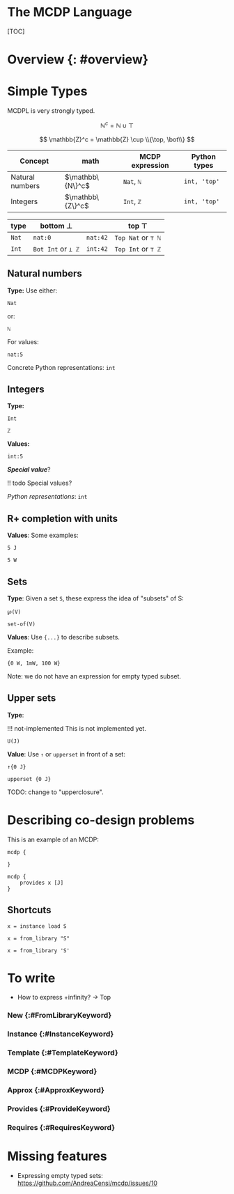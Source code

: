 
<!-- # attention, caution, danger, error, hint, important, note, tip, warning. -->


The MCDP Language
=================


[TOC]

Overview {: #overview}
=====================



Simple Types
============

MCDPL is very strongly typed. 


$$
	\mathbb{N}^c = \mathbb{N} \cup {\top}
$$

$$
	\mathbb{Z}^c = \mathbb{Z} \cup \\{\top, \bot\\}
$$

 Concept         | math             | MCDP expression  | Python types
 --------------- | ---------------  | ---------------- | --------------
 Natural numbers | $\mathbb\{N\}^c$  | ``Nat``, ``ℕ``  | ``int, 'top'``
 Integers        | $\mathbb\{Z\}^c$ | ``Int``,  ``ℤ``  | ``int, 'top'``
 



  
 type    |  bottom $\bot$           |              | top $\top$
 ------- | -----------------------  | ------------ | -------------------------
 ``Nat`` | ``nat:0``                | ``nat:42``   | ``Top Nat`` or ``⊤ ℕ``  
 ``Int`` | ``Bot Int`` or ``⊥ ℤ``   | ``int:42``   | ``Top Int`` or ``⊤ ℤ`` 
                 



Natural numbers
---------------

**Type:** Use either:

~~~ .mcdp_type
Nat
~~~

or:

~~~.mcdp_type
ℕ
~~~

For values:

~~~.mcdp_value
nat:5
~~~

Concrete Python representations: ``int``

Integers
---------------

**Type:**

~~~.mcdp_type
Int
~~~

~~~.mcdp_type
ℤ
~~~

**Values:**

~~~.mcdp_value
int:5
~~~

***Special value***?

!! todo Special values?




*Python representations*: ``int``


R+ completion with units
------------------------

**Values**: Some examples:

~~~ .mcdp_value
5 J
~~~

~~~ .mcdp_value
5 W
~~~

Sets
----

**Type**: Given a set ``S``, these express the idea of "subsets" of S:

~~~ .mcdp_type
℘(V)
~~~

~~~ .mcdp_type
set-of(V)
~~~


**Values**: Use ``{...}`` to describe subsets.

Example:

~~~ .mcdp_value
{0 W, 1mW, 100 W}
~~~

Note: we do not have an expression for empty typed subset.



Upper sets
----------

**Type**: 

!!! not-implemented This is not implemented yet.

~~~ .mcdp_value
U(J)
~~~

**Value**: Use ``↑`` or ``upperset`` in front of a set:

~~~ .mcdp_value
↑{0 J}
~~~

~~~ .mcdp_value
upperset {0 J}	
~~~

TODO: change to "upperclosure".



Describing co-design problems
=============================

This is an example of an MCDP:

~~~~~~.mcdp_model
mcdp {
	
}
~~~~~~


~~~~~~.mcdp_model
mcdp {
	provides x [J]
}
~~~~~~


Shortcuts
---------

~~~~~~.mcdp_line
x = instance load S
~~~~~~

~~~~~~.mcdp_line
x = from_library "S"
~~~~~~

~~~~~~.mcdp_line
x = from_library 'S'
~~~~~~


To write
========

* How to express +infinity? -> Top

### New {:#FromLibraryKeyword}
### Instance {:#InstanceKeyword}
### Template {:#TemplateKeyword}
### MCDP {:#MCDPKeyword}
### Approx {:#ApproxKeyword}
### Provides {:#ProvideKeyword}
### Requires {:#RequiresKeyword}


Missing features
================

* Expressing empty typed sets: https://github.com/AndreaCensi/mcdp/issues/10
